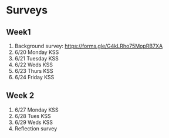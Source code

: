 # Surveys

## Week1 

1. Background survey: https://forms.gle/G4kLRho75MopRB7XA
2. 6/20 Monday KSS
3. 6/21 Tuesday KSS
4. 6/22 Weds KSS 
5. 6/23 Thurs KSS
6. 6/24 Friday KSS

## Week 2 

1. 6/27 Monday KSS
2. 6/28 Tues KSS
3. 6/29 Weds KSS
4. Reflection survey 
